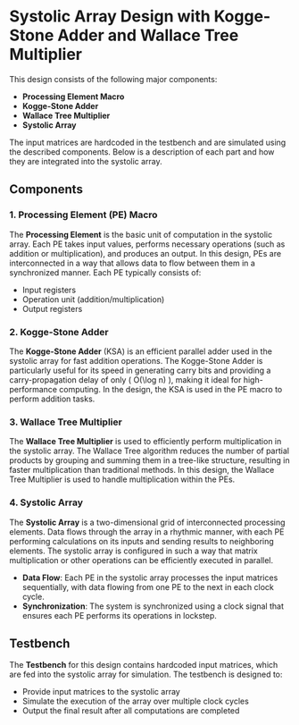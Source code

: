 # Systolic Array Design with Kogge-Stone Adder and Wallace Tree Multiplier

This design consists of the following major components:

- **Processing Element Macro**
- **Kogge-Stone Adder**
- **Wallace Tree Multiplier**
- **Systolic Array**

The input matrices are hardcoded in the testbench and are simulated using the described components. Below is a description of each part and how they are integrated into the systolic array.

## Components

### 1. Processing Element (PE) Macro

The **Processing Element** is the basic unit of computation in the systolic array. Each PE takes input values, performs necessary operations (such as addition or multiplication), and produces an output. In this design, PEs are interconnected in a way that allows data to flow between them in a synchronized manner. Each PE typically consists of:

- Input registers
- Operation unit (addition/multiplication)
- Output registers

### 2. Kogge-Stone Adder

The **Kogge-Stone Adder** (KSA) is an efficient parallel adder used in the systolic array for fast addition operations. The Kogge-Stone Adder is particularly useful for its speed in generating carry bits and providing a carry-propagation delay of only \( O(\log n) \), making it ideal for high-performance computing. In the design, the KSA is used in the PE macro to perform addition tasks.

### 3. Wallace Tree Multiplier

The **Wallace Tree Multiplier** is used to efficiently perform multiplication in the systolic array. The Wallace Tree algorithm reduces the number of partial products by grouping and summing them in a tree-like structure, resulting in faster multiplication than traditional methods. In this design, the Wallace Tree Multiplier is used to handle multiplication within the PEs.

### 4. Systolic Array

The **Systolic Array** is a two-dimensional grid of interconnected processing elements. Data flows through the array in a rhythmic manner, with each PE performing calculations on its inputs and sending results to neighboring elements. The systolic array is configured in such a way that matrix multiplication or other operations can be efficiently executed in parallel.

- **Data Flow**: Each PE in the systolic array processes the input matrices sequentially, with data flowing from one PE to the next in each clock cycle.
- **Synchronization**: The system is synchronized using a clock signal that ensures each PE performs its operations in lockstep.

## Testbench

The **Testbench** for this design contains hardcoded input matrices, which are fed into the systolic array for simulation. The testbench is designed to:

- Provide input matrices to the systolic array
- Simulate the execution of the array over multiple clock cycles
- Output the final result after all computations are completed
